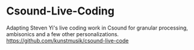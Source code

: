 # Csound-Live-Coding

Adapting Steven Yi's live coding work in Csound for granular processing, ambisonics and a few other personalizations.
https://github.com/kunstmusik/csound-live-code

